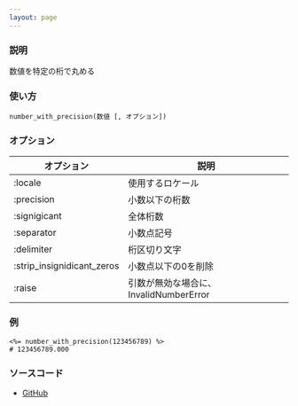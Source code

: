 ```yaml
---
layout: page
---
```

### 説明
数値を特定の桁で丸める

### 使い方
    number_with_precision(数値 [, オプション])

### オプション

オプション                      | 説明
-------------------------- | ----------------------------
:locale                    | 使用するロケール
:precision                 | 小数以下の桁数
:signigicant               | 全体桁数
:separator                 | 小数点記号
:delimiter                 | 桁区切り文字
:strip_insignidicant_zeros | 小数点以下の0を削除
:raise                     | 引数が無効な場合に、InvalidNumberError

### 例
    <%= number_with_precision(123456789) %>
    # 123456789.000

### ソースコード
* [GitHub](https://github.com/rails/rails/blob/44260581bec06e4ce05f3dd838c8b4736fc7eb1d/actionview/lib/action_view/helpers/number_helper.rb#L224)